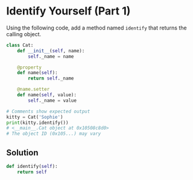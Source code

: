 # Identify Yourself (Part 1)
Using the following code, add a method named `identify` that returns the calling object.

```python
class Cat:
    def __init__(self, name):
        self._name = name

    @property
    def name(self):
        return self._name

    @name.setter
    def name(self, value):
        self._name = value

# Comments show expected output
kitty = Cat('Sophie')
print(kitty.identify())
# <__main__.Cat object at 0x10508c8d0>
# The object ID (0x105...) may vary
```

## Solution
```python
def identify(self):
    return self
```
